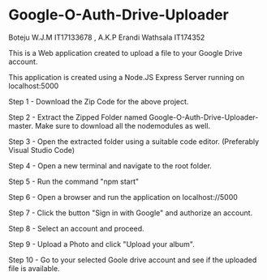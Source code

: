 # Google-O-Auth-Drive-Uploader
Boteju W.J.M IT17133678 , A.K.P Erandi Wathsala IT174352


This is a Web application  created to upload a file to your Google Drive account.

This application is created using a Node.JS Express Server running on localhost:5000

Step 1 -  Download the Zip Code for the above project.


Step 2 -  Extract the Zipped Folder named Google-O-Auth-Drive-Uploader-master. Make sure to download all the nodemodules as well.


Step 3 -  Open the extracted folder using a suitable code editor. (Preferably Visual Studio Code)


Step 4 -  Open a new terminal and navigate to the root folder.


Step 5 - Run the command "npm start"


Step 6  - Open a browser and run the application on localhost://5000


Step 7  - Click the button "Sign in with Google" and authorize an account.


Step 8 - Select an account and proceed.


Step 9 - Upload a Photo and click "Upload your album".


Step 10 - Go to your selected Goole drive account and see if the uploaded file is available.


